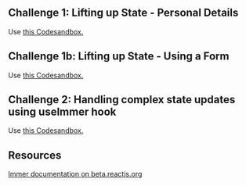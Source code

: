 ## Challenge 1: Lifting up State - Personal Details

Use [this Codesandbox.](https://codesandbox.io/s/github/neuefische/web-exercises/tree/main/sessions/react-usestate-and-events-advanced/lifting-up-state-personal-details)

## Challenge 1b: Lifting up State - Using a Form

Use [this Codesandbox.](https://codesandbox.io/s/github/neuefische/web-exercises/tree/main/sessions/react-usestate-and-events-advanced/lifting-up-state-using-a-form)

## Challenge 2: Handling complex state updates using useImmer hook

Use [this Codesandbox.](https://codesandbox.io/s/react-usestate-and-events-advanced-movie-exercise-starter-forked-y6usnc)

## Resources

[Immer documentation on beta.reactjs.org](https://beta.reactjs.org/learn/updating-arrays-in-state#write-concise-update-logic-with-immer)
